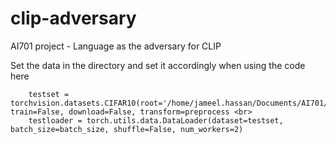 # clip-adversary
AI701 project - Language as the adversary for CLIP

Set the data in the directory and set it accordingly when using the code here
``` 
    testset = torchvision.datasets.CIFAR10(root='/home/jameel.hassan/Documents/AI701/data/cifar10', train=False, download=False, transform=preprocess <br>
    testloader = torch.utils.data.DataLoader(dataset=testset, batch_size=batch_size, shuffle=False, num_workers=2) 
```
